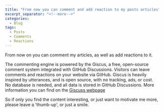 ```yaml
---
title: "From now you can comment and add reaction to my posts articles"
excerpt_separator: "<!--more-->"
categories:
  - Blog
tags:
  - Posts
  - Comments
  - Reactions
---
```


From now on you can comment my articles, as well as add reactions to it.
<!--more-->
The commenting engine is powered by the Giscus, a free, open-source comment system integrated with GitHub Discussions.
Visitors can leave comments and reactions on your website via GitHub. Giscus is heavily inspired by utterances,
and is open source, with no tracking, ads, or cost. No database is needed, and all data is stored in GitHub Discussions.
More information you can find on the [Giscuss webpage](https://giscus.app/)
<!--more-->
So if only you find the content interesting, or just want to motivate me more, please leave a 'thumb-up', or just a smile.
